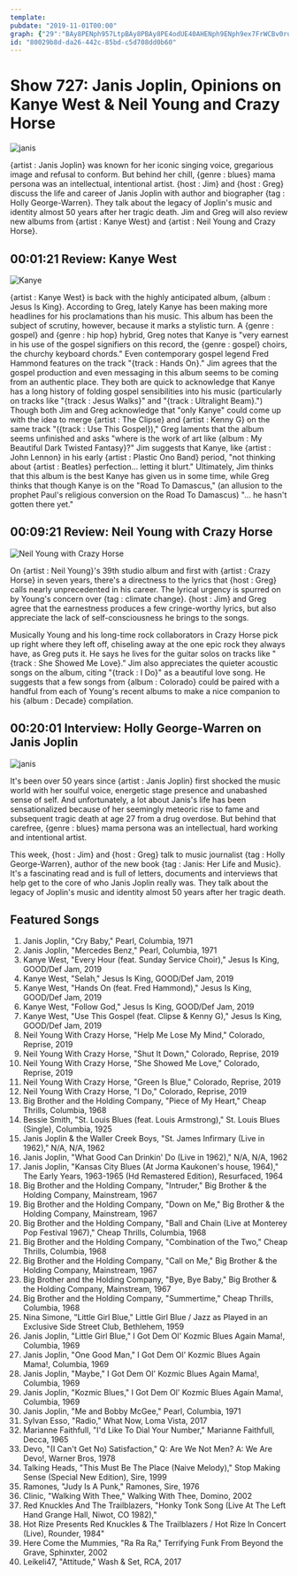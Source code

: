 ```yaml
---
template: 
pubdate: "2019-11-01T00:00"
graph: {"29":"BAy8PENph957LtpBAy8PBAy8PE4odUE40AHENph9ENph9ex7FrWCBv0ruJNy","FL":"BBOMGwb4uRk2OMvwb4uR","XD":"eRBqruRDYxBB5keuRDYxBB5kewjjr3"}
id: "80029b8d-da26-442c-85bd-c5d708dd0b60"
---
```






# Show 727: Janis Joplin, Opinions on Kanye West & Neil Young and Crazy Horse

![janis](https://static.soundopinions.org/images/2019/janis.jpg)

{artist : Janis Joplin} was known for her iconic singing voice, gregarious image and refusal to conform. But behind her chill, {genre : blues} mama persona was an intellectual, intentional artist. {host : Jim} and {host : Greg} discuss the life and career of Janis Joplin with author and biographer {tag : Holly George-Warren}. They talk about the legacy of Joplin's music and identity almost 50 years after her tragic death. Jim and Greg will also review new albums from {artist : Kanye West} and {artist : Neil Young and Crazy Horse}.



## 00:01:21 Review: Kanye West

![Kanye](https://static.soundopinions.org/assets/727/290.jpg)

{artist : Kanye West} is back with the highly anticipated album, {album : Jesus Is King}. According to Greg, lately Kanye has been making more headlines for his proclamations than his music. This album has been the subject of scrutiny, however, because it marks a stylistic turn. A {genre : gospel} and {genre : hip hop} hybrid, Greg notes that Kanye is "very earnest in his use of the gospel signifiers on this record, the {genre : gospel} choirs, the churchy keyboard chords." Even contemporary gospel legend Fred Hammond features on the track "{track : Hands On}." Jim agrees that the gospel production and even messaging in this album seems to be coming from an authentic place. They both are quick to acknowledge that Kanye has a long history of folding gospel sensibilities into his music (particularly on tracks like "{track : Jesus Walks}" and "{track : Ultralight Beam}.") Though both Jim and Greg acknowledge that "only Kanye" could come up with the idea to merge {artist : The Clipse} and {artist : Kenny G} on the same track "({track : Use This Gospel})," Greg laments that the album seems unfinished and asks "where is the work of art like {album : My Beautiful Dark Twisted Fantasy}?" Jim suggests that Kanye, like {artist : John Lennon} in his early {artist : Plastic Ono Band} period, "not thinking about {artist : Beatles} perfection… letting it blurt." Ultimately, Jim thinks that this album is the best Kanye has given us in some time, while Greg thinks that though Kanye is on the "Road To Damascus," (an allusion to the prophet Paul's religious conversion on the Road To Damascus) "… he hasn't gotten there yet."



## 00:09:21 Review: Neil Young with Crazy Horse

![Neil Young with Crazy Horse](https://static.soundopinions.org/assets/727/FL0.jpg)

On {artist : Neil Young}'s 39th studio album and first with {artist : Crazy Horse} in seven years, there's a directness to the lyrics that {host : Greg} calls nearly unprecedented in his career. The lyrical urgency is spurred on by Young's concern over {tag : climate change}. {host : Jim} and Greg agree that the earnestness produces a few cringe-worthy lyrics, but also appreciate the lack of self-consciousness he brings to the songs.

Musically Young and his long-time rock collaborators in Crazy Horse pick up right where they left off, chiseling away at the one epic rock they always have, as Greg puts it. He says he lives for the guitar solos on tracks like "{track : She Showed Me Love}." Jim also appreciates the quieter acoustic songs on the album, citing "{track : I Do}" as a beautiful love song. He suggests that a few songs from {album : Colorado} could be paired with a handful from each of Young's recent albums to make a nice companion to his {album : Decade} compilation.



## 00:20:01 Interview: Holly George-Warren on Janis Joplin

![janis](https://static.soundopinions.org/assets/727/XD0.jpg)

It's been over 50 years since {artist : Janis Joplin} first shocked the music world with her soulful voice, energetic stage presence and unabashed sense of self. And unfortunately, a lot about Janis's life has been sensationalized because of her seemingly meteoric rise to fame and subsequent tragic death at age 27 from a drug overdose. But behind that carefree, {genre : blues} mama persona was an intellectual, hard working and intentional artist.

This week, {host : Jim} and {host : Greg} talk to music journalist {tag : Holly George-Warren}, author of the new book {tag : Janis: Her Life and Music}. It's a fascinating read and is full of letters, documents and interviews that help get to the core of who Janis Joplin really was. They talk about the legacy of Joplin's music and identity almost 50 years after her tragic death.



## Featured Songs

1. Janis Joplin, "Cry Baby," Pearl, Columbia, 1971
2. Janis Joplin, "Mercedes Benz," Pearl, Columbia, 1971
3. Kanye West, "Every Hour (feat. Sunday Service Choir)," Jesus Is King, GOOD/Def Jam, 2019
4. Kanye West, "Selah," Jesus Is King, GOOD/Def Jam, 2019
5. Kanye West, "Hands On (feat. Fred Hammond)," Jesus Is King, GOOD/Def Jam, 2019
6. Kanye West, "Follow God," Jesus Is King, GOOD/Def Jam, 2019
7. Kanye West, "Use This Gospel (feat. Clipse & Kenny G)," Jesus Is King, GOOD/Def Jam, 2019
8. Neil Young With Crazy Horse, "Help Me Lose My Mind," Colorado, Reprise, 2019
9. Neil Young With Crazy Horse, "Shut It Down," Colorado, Reprise, 2019
10. Neil Young With Crazy Horse, "She Showed Me Love," Colorado, Reprise, 2019
11. Neil Young With Crazy Horse, "Green Is Blue," Colorado, Reprise, 2019
12. Neil Young With Crazy Horse, "I Do," Colorado, Reprise, 2019
13. Big Brother and the Holding Company, "Piece of My Heart," Cheap Thrills, Columbia, 1968
14. Bessie Smith, "St. Louis Blues (feat. Louis Armstrong)," St. Louis Blues (Single), Columbia, 1925
15. Janis Joplin & the Waller Creek Boys, "St. James Infirmary (Live in 1962)," N/A, N/A, 1962
16. Janis Joplin, "What Good Can Drinkin' Do (Live in 1962)," N/A, N/A, 1962
17. Janis Joplin, "Kansas City Blues (At Jorma Kaukonen's house, 1964)," The Early Years, 1963-1965 (Hd Remastered Edition), Resurfaced, 1964
18. Big Brother and the Holding Company, "Intruder," Big Brother & the Holding Company, Mainstream, 1967
19. Big Brother and the Holding Company, "Down on Me," Big Brother & the Holding Company, Mainstream, 1967
20. Big Brother and the Holding Company, "Ball and Chain (Live at Monterey Pop Festival 1967)," Cheap Thrills, Columbia, 1968
21. Big Brother and the Holding Company, "Combination of the Two," Cheap Thrills, Columbia, 1968
22. Big Brother and the Holding Company, "Call on Me," Big Brother & the Holding Company, Mainstream, 1967
23. Big Brother and the Holding Company, "Bye, Bye Baby," Big Brother & the Holding Company, Mainstream, 1967
24. Big Brother and the Holding Company, "Summertime," Cheap Thrills, Columbia, 1968
25. Nina Simone, "Little Girl Blue," Little Girl Blue / Jazz as Played in an Exclusive Side Street Club, Bethlehem, 1959
26. Janis Joplin, "Little Girl Blue," I Got Dem Ol' Kozmic Blues Again Mama!, Columbia, 1969
27. Janis Joplin, "One Good Man," I Got Dem Ol' Kozmic Blues Again Mama!, Columbia, 1969
28. Janis Joplin, "Maybe," I Got Dem Ol' Kozmic Blues Again Mama!, Columbia, 1969
29. Janis Joplin, "Kozmic Blues," I Got Dem Ol' Kozmic Blues Again Mama!, Columbia, 1969
30. Janis Joplin, "Me and Bobby McGee," Pearl, Columbia, 1971
31. Sylvan Esso, "Radio," What Now, Loma Vista, 2017
32. Marianne Faithfull, "I'd Like To Dial Your Number," Marianne Faithfull, Decca, 1965
33. Devo, "(I Can't Get No) Satisfaction," Q: Are We Not Men? A: We Are Devo!, Warner Bros, 1978
34. Talking Heads, "This Must Be The Place (Naive Melody)," Stop Making Sense (Special New Edition), Sire, 1999
35. Ramones, "Judy Is A Punk," Ramones, Sire, 1976
36. Clinic, "Walking With Thee," Walking With Thee, Domino, 2002
37. Red Knuckles And The Trailblazers, "Honky Tonk Song (Live At The Left Hand Grange Hall, Niwot, CO  1982),"
38. Hot Rize Presents Red Knuckles & The Trailblazers / Hot Rize In Concert (Live), Rounder, 1984"
39. Here Come the Mummies, "Ra Ra Ra," Terrifying Funk From Beyond the Grave,  Sphinxter, 2002
40. Leikeli47, "Attitude," Wash & Set, RCA, 2017